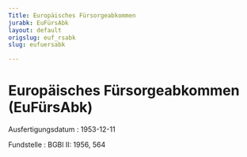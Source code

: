 ```yaml
---
Title: Europäisches Fürsorgeabkommen
jurabk: EuFürsAbk
layout: default
origslug: euf_rsabk
slug: eufuersabk

---
```


# Europäisches Fürsorgeabkommen (EuFürsAbk)

Ausfertigungsdatum
:   1953-12-11

Fundstelle
:   BGBl II: 1956, 564

